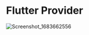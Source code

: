 # Flutter Provider

![Screenshot_1683662556](https://github.com/hsynadguzel/FLUTTER_PROVIDER/assets/98910348/7494ab84-a6cf-4b32-b857-5d1863fa0be3)
